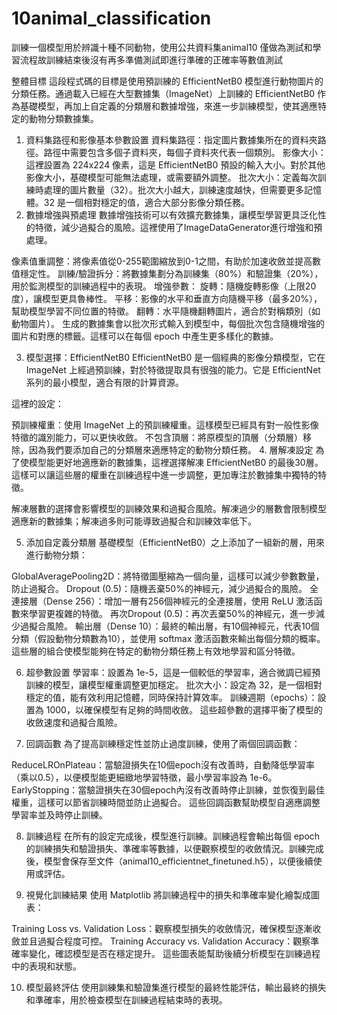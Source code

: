 # 10animal_classification
訓練一個模型用於辨識十種不同動物，使用公共資料集animal10
僅做為測試和學習流程故訓練結束後沒有再多準備測試即進行準確的正確率等數值測試

整體目標
這段程式碼的目標是使用預訓練的 EfficientNetB0 模型進行動物圖片的分類任務。通過載入已經在大型數據集（ImageNet）上訓練的 EfficientNetB0 作為基礎模型，再加上自定義的分類層和數據增強，來進一步訓練模型，使其適應特定的動物分類數據集。

1. 資料集路徑和影像基本參數設置
資料集路徑：指定圖片數據集所在的資料夾路徑。路徑中需要包含多個子資料夾，每個子資料夾代表一個類別。
影像大小：這裡設置為 224x224 像素，這是 EfficientNetB0 預設的輸入大小。對於其他影像大小，基礎模型可能無法處理，或需要額外調整。
批次大小：定義每次訓練時處理的圖片數量（32）。批次大小越大，訓練速度越快，但需要更多記憶體。32 是一個相對穩定的值，適合大部分影像分類任務。
2. 數據增強與預處理
數據增強技術可以有效擴充數據集，讓模型學習更具泛化性的特徵，減少過擬合的風險。這裡使用了ImageDataGenerator進行增強和預處理。

像素值重調整：將像素值從0-255範圍縮放到0-1之間，有助於加速收斂並提高數值穩定性。
訓練/驗證拆分：將數據集劃分為訓練集（80%）和驗證集（20%），用於監測模型的訓練過程中的表現。
增強參數：
旋轉：隨機旋轉影像（上限20度），讓模型更具魯棒性。
平移：影像的水平和垂直方向隨機平移（最多20%），幫助模型學習不同位置的特徵。
翻轉：水平隨機翻轉圖片，適合於對稱類別（如動物圖片）。
生成的數據集會以批次形式輸入到模型中，每個批次包含隨機增強的圖片和對應的標籤。這樣可以在每個 epoch 中產生更多樣化的數據。

3. 模型選擇：EfficientNetB0
EfficientNetB0 是一個經典的影像分類模型，它在 ImageNet 上經過預訓練，對於特徵提取具有很強的能力。它是 EfficientNet 系列的最小模型，適合有限的計算資源。

這裡的設定：

預訓練權重：使用 ImageNet 上的預訓練權重。這樣模型已經具有對一般性影像特徵的識別能力，可以更快收斂。
不包含頂層：將原模型的頂層（分類層）移除，因為我們要添加自己的分類層來適應特定的動物分類任務。
4. 層解凍設定
為了使模型能更好地適應新的數據集，這裡選擇解凍 EfficientNetB0 的最後30層。這樣可以讓這些層的權重在訓練過程中進一步調整，更加專注於數據集中獨特的特徵。

解凍層數的選擇會影響模型的訓練效果和過擬合風險。解凍過少的層數會限制模型適應新的數據集；解凍過多則可能導致過擬合和訓練效率低下。

5. 添加自定義分類層
基礎模型（EfficientNetB0）之上添加了一組新的層，用來進行動物分類：

GlobalAveragePooling2D：將特徵圖壓縮為一個向量，這樣可以減少參數數量，防止過擬合。
Dropout (0.5)：隨機丟棄50%的神經元，減少過擬合的風險。
全連接層（Dense 256）：增加一層有256個神經元的全連接層，使用 ReLU 激活函數來學習更複雜的特徵。
再次Dropout (0.5)：再次丟棄50%的神經元，進一步減少過擬合風險。
輸出層（Dense 10）：最終的輸出層，有10個神經元，代表10個分類（假設動物分類數為10），並使用 softmax 激活函數來輸出每個分類的概率。
這些層的組合使模型能夠在特定的動物分類任務上有效地學習和區分特徵。

6. 超參數設置
學習率：設置為 1e-5，這是一個較低的學習率，適合微調已經預訓練的模型，讓模型權重調整更加穩定。
批次大小：設定為 32，是一個相對穩定的值，能有效利用記憶體，同時保持計算效率。
訓練週期（epochs）：設置為 1000，以確保模型有足夠的時間收斂。
這些超參數的選擇平衡了模型的收斂速度和過擬合風險。

7. 回調函數
為了提高訓練穩定性並防止過度訓練，使用了兩個回調函數：

ReduceLROnPlateau：當驗證損失在10個epoch沒有改善時，自動降低學習率（乘以0.5），以便模型能更細緻地學習特徵，最小學習率設為 1e-6。
EarlyStopping：當驗證損失在30個epoch內沒有改善時停止訓練，並恢復到最佳權重，這樣可以節省訓練時間並防止過擬合。
這些回調函數幫助模型自適應調整學習率並及時停止訓練。

8. 訓練過程
在所有的設定完成後，模型進行訓練。訓練過程會輸出每個 epoch 的訓練損失和驗證損失、準確率等數據，以便觀察模型的收斂情況。訓練完成後，模型會保存至文件（animal10_efficientnet_finetuned.h5），以便後續使用或評估。

9. 視覺化訓練結果
使用 Matplotlib 將訓練過程中的損失和準確率變化繪製成圖表：

Training Loss vs. Validation Loss：觀察模型損失的收斂情況，確保模型逐漸收斂並且過擬合程度可控。
Training Accuracy vs. Validation Accuracy：觀察準確率變化，確認模型是否在穩定提升。
這些圖表能幫助後續分析模型在訓練過程中的表現和狀態。

10. 模型最終評估
使用訓練集和驗證集進行模型的最終性能評估，輸出最終的損失和準確率，用於檢查模型在訓練過程結束時的表現。
